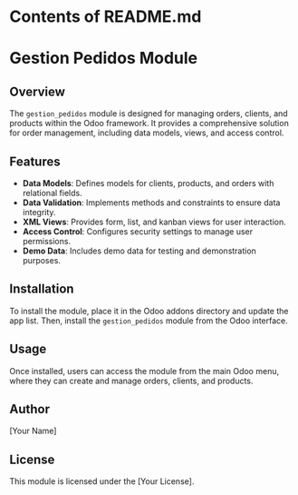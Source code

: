 # Contents of README.md

# Gestion Pedidos Module

## Overview
The `gestion_pedidos` module is designed for managing orders, clients, and products within the Odoo framework. It provides a comprehensive solution for order management, including data models, views, and access control.

## Features
- **Data Models**: Defines models for clients, products, and orders with relational fields.
- **Data Validation**: Implements methods and constraints to ensure data integrity.
- **XML Views**: Provides form, list, and kanban views for user interaction.
- **Access Control**: Configures security settings to manage user permissions.
- **Demo Data**: Includes demo data for testing and demonstration purposes.

## Installation
To install the module, place it in the Odoo addons directory and update the app list. Then, install the `gestion_pedidos` module from the Odoo interface.

## Usage
Once installed, users can access the module from the main Odoo menu, where they can create and manage orders, clients, and products.

## Author
[Your Name]

## License
This module is licensed under the [Your License].